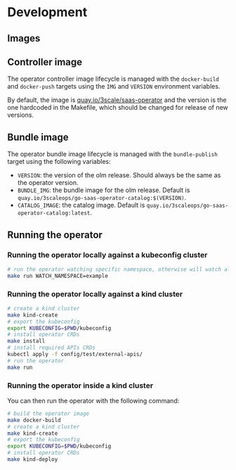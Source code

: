 # Development

## Images

## Controller image

The operator controller image lifecycle is managed with the `docker-build` and `docker-push`
targets using the `IMG` and `VERSION` environment variables.

By default, the image is [quay.io/3scale/saas-operator](https://quay.io/3scale/saas-operator) and the version is the one hardcoded in the Makefile, which should be changed for release of new versions.

## Bundle image

The operator bundle image lifecycle is managed with the `bundle-publish` target using the following variables:

* `VERSION`: the version of the olm release. Should always be the same as the operator version.
* `BUNDLE_IMG`: the bundle image for the olm release. Default is `quay.io/3scaleops/go-saas-operator-catalog:$(VERSION)`.
* `CATALOG_IMAGE`: the catalog image. Default is `quay.io/3scaleops/go-saas-operator-catalog:latest`.

## Running the operator

### Running the operator locally against a kubeconfig cluster

```bash
# run the operator watching specific namespace, otherwise will watch all namespaces
make run WATCH_NAMESPACE=example
```

### Running the operator locally against a kind cluster

```bash
# create a kind cluster
make kind-create
# export the kubeconfig
export KUBECONFIG=$PWD/kubeconfig
# install operator CRDs
make install
# install required APIs CRDs
kubectl apply -f config/test/external-apis/
# run the operator
make run
```

### Running the operator inside a kind cluster

You can then run the operator with the following command:

```bash
# build the operator image
make docker-build
# create a kind cluster
make kind-create
# export the kubeconfig
export KUBECONFIG=$PWD/kubeconfig
# install operator CRDs
make kind-deploy
```

